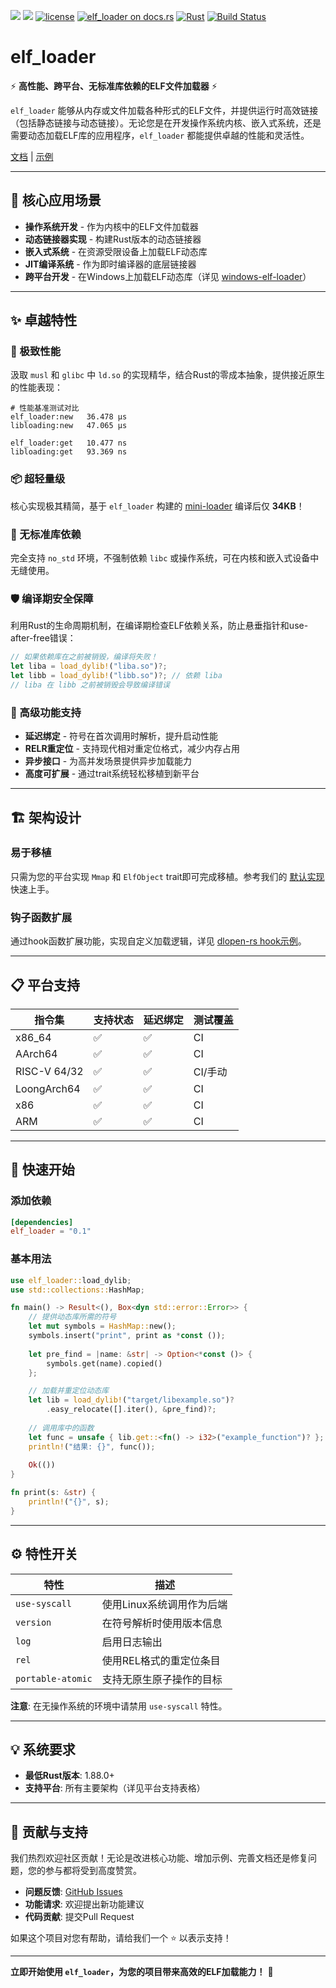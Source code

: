 [![](https://img.shields.io/crates/v/elf_loader.svg)](https://crates.io/crates/elf_loader)
[![](https://img.shields.io/crates/d/elf_loader.svg)](https://crates.io/crates/elf_loader)
[![license](https://img.shields.io/crates/l/elf_loader.svg)](https://crates.io/crates/elf_loader)
[![elf_loader on docs.rs](https://docs.rs/elf_loader/badge.svg)](https://docs.rs/elf_loader)
[![Rust](https://img.shields.io/badge/rust-1.88.0%2B-blue.svg?maxAge=3600)](https://github.com/weizhiao/elf_loader)
[![Build Status](https://github.com/weizhiao/elf_loader/actions/workflows/rust.yml/badge.svg)](https://github.com/weizhiao/elf_loader/actions)

# elf_loader

⚡ **高性能、跨平台、无标准库依赖的ELF文件加载器** ⚡

`elf_loader` 能够从内存或文件加载各种形式的ELF文件，并提供运行时高效链接（包括静态链接与动态链接）。无论您是在开发操作系统内核、嵌入式系统，还是需要动态加载ELF库的应用程序，`elf_loader` 都能提供卓越的性能和灵活性。

[文档](https://docs.rs/elf_loader/) | [示例](https://github.com/weizhiao/rust-elfloader/tree/main/examples)

---

## 🎯 核心应用场景

- **操作系统开发** - 作为内核中的ELF文件加载器
- **动态链接器实现** - 构建Rust版本的动态链接器
- **嵌入式系统** - 在资源受限设备上加载ELF动态库
- **JIT编译系统** - 作为即时编译器的底层链接器
- **跨平台开发** - 在Windows上加载ELF动态库（详见 [windows-elf-loader](https://github.com/weizhiao/rust-elfloader/tree/main/crates/windows-elf-loader)）

---

## ✨ 卓越特性

### 🚀 极致性能
汲取 `musl` 和 `glibc` 中 `ld.so` 的实现精华，结合Rust的零成本抽象，提供接近原生的性能表现：

```shell
# 性能基准测试对比
elf_loader:new   36.478 µs  
libloading:new   47.065 µs

elf_loader:get   10.477 ns 
libloading:get   93.369 ns
```

### 📦 超轻量级
核心实现极其精简，基于 `elf_loader` 构建的 [mini-loader](https://github.com/weizhiao/rust-elfloader/tree/main/crates/mini-loader) 编译后仅 **34KB**！

### 🔧 无标准库依赖
完全支持 `no_std` 环境，不强制依赖 `libc` 或操作系统，可在内核和嵌入式设备中无缝使用。

### 🛡️ 编译期安全保障
利用Rust的生命周期机制，在编译期检查ELF依赖关系，防止悬垂指针和use-after-free错误：

```rust
// 如果依赖库在之前被销毁，编译将失败！
let liba = load_dylib!("liba.so")?;
let libb = load_dylib!("libb.so")?; // 依赖 liba
// liba 在 libb 之前被销毁会导致编译错误
```

### 🔄 高级功能支持
- **延迟绑定** - 符号在首次调用时解析，提升启动性能
- **RELR重定位** - 支持现代相对重定位格式，减少内存占用
- **异步接口** - 为高并发场景提供异步加载能力
- **高度可扩展** - 通过trait系统轻松移植到新平台

---

## 🏗️ 架构设计

### 易于移植
只需为您的平台实现 `Mmap` 和 `ElfObject` trait即可完成移植。参考我们的 [默认实现](https://github.com/weizhiao/rust-elfloader/tree/main/src/os) 快速上手。

### 钩子函数扩展
通过hook函数扩展功能，实现自定义加载逻辑，详见 [dlopen-rs hook示例](https://github.com/weizhiao/rust-dlopen/blob/main/src/loader.rs)。

---

## 📋 平台支持

| 指令集       | 支持状态 | 延迟绑定 | 测试覆盖 |
| ------------ | -------- | -------- | -------- |
| x86_64       | ✅        | ✅        | CI       |
| AArch64      | ✅        | ✅        | CI       |
| RISC-V 64/32 | ✅        | ✅        | CI/手动  |
| LoongArch64  | ✅        | ✅        | CI       |
| x86          | ✅        | ✅        | CI       |
| ARM          | ✅        | ✅        | CI       |

---

## 🚀 快速开始

### 添加依赖
```toml
[dependencies]
elf_loader = "0.1"
```

### 基本用法
```rust
use elf_loader::load_dylib;
use std::collections::HashMap;

fn main() -> Result<(), Box<dyn std::error::Error>> {
    // 提供动态库所需的符号
    let mut symbols = HashMap::new();
    symbols.insert("print", print as *const ());
    
    let pre_find = |name: &str| -> Option<*const ()> {
        symbols.get(name).copied()
    };

    // 加载并重定位动态库
    let lib = load_dylib!("target/libexample.so")?
        .easy_relocate([].iter(), &pre_find)?;
    
    // 调用库中的函数
    let func = unsafe { lib.get::<fn() -> i32>("example_function")? };
    println!("结果: {}", func());
    
    Ok(())
}

fn print(s: &str) {
    println!("{}", s);
}
```

---

## ⚙️ 特性开关

| 特性              | 描述                      |
| ----------------- | ------------------------- |
| `use-syscall`     | 使用Linux系统调用作为后端 |
| `version`         | 在符号解析时使用版本信息  |
| `log`             | 启用日志输出              |
| `rel`             | 使用REL格式的重定位条目   |
| `portable-atomic` | 支持无原生原子操作的目标  |

**注意**: 在无操作系统的环境中请禁用 `use-syscall` 特性。

---

## 💡 系统要求

- **最低Rust版本**: 1.88.0+
- **支持平台**: 所有主要架构（详见平台支持表格）

---

## 🤝 贡献与支持

我们热烈欢迎社区贡献！无论是改进核心功能、增加示例、完善文档还是修复问题，您的参与都将受到高度赞赏。

- **问题反馈**: [GitHub Issues](https://github.com/weizhiao/elf_loader/issues)
- **功能请求**: 欢迎提出新功能建议
- **代码贡献**: 提交Pull Request

如果这个项目对您有帮助，请给我们一个 ⭐ 以表示支持！

---

**立即开始使用 `elf_loader`，为您的项目带来高效的ELF加载能力！** 🎉